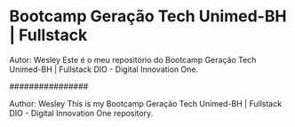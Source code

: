 # Bootcamp Geração Tech Unimed-BH | Fullstack

Autor: Wesley
Este é o meu repositório do Bootcamp Geração Tech Unimed-BH | Fullstack DIO - Digital Innovation One.

################


Author: Wesley
This is my Bootcamp Geração Tech Unimed-BH | Fullstack DIO - Digital Innovation One repository.